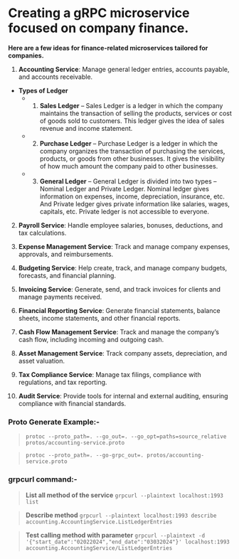 # Creating a gRPC microservice focused on company finance. 

**Here are a few ideas for finance-related microservices tailored for companies.**

1. **Accounting Service**: Manage general ledger entries, accounts payable, and accounts receivable.
  - **Types of Ledger**
    - 1. **Sales Ledger** – Sales Ledger is a ledger in which the company maintains the transaction of selling the  products, services or cost of goods sold to customers. This ledger gives the idea of sales revenue and income statement.

    - 2. **Purchase Ledger** – Purchase Ledger is a ledger in which the company organizes the transaction of purchasing the services, products, or goods from other businesses. It gives the visibility of how much amount the company paid to other businesses.

    - 3. **General Ledger** – General Ledger is divided into two types – Nominal Ledger and Private Ledger. Nominal ledger gives information on expenses, income, depreciation, insurance, etc. And Private ledger gives private information like salaries, wages, capitals, etc. Private ledger is not accessible to everyone.

2. **Payroll Service**: Handle employee salaries, bonuses, deductions, and tax calculations.

3. **Expense Management Service**: Track and manage company expenses, approvals, and reimbursements.

4. **Budgeting Service**: Help create, track, and manage company budgets, forecasts, and financial planning.

5. **Invoicing Service**: Generate, send, and track invoices for clients and manage payments received.

6. **Financial Reporting Service**: Generate financial statements, balance sheets, income statements, and other financial reports.

7. **Cash Flow Management Service**: Track and manage the company’s cash flow, including incoming and outgoing cash.

8. **Asset Management Service**: Track company assets, depreciation, and asset valuation.

9. **Tax Compliance Service**: Manage tax filings, compliance with regulations, and tax reporting.

10. **Audit Service**: Provide tools for internal and external auditing, ensuring compliance with financial standards.

### Proto Generate Example:-
> `protoc --proto_path=. --go_out=. --go_opt=paths=source_relative protos/accounting-service.proto`

> `protoc --proto_path=. --go-grpc_out=. protos/accounting-service.proto`

### grpcurl command:-
> **List all method of the service** `grpcurl --plaintext localhost:1993 list`

> **Describe method** `grpcurl --plaintext localhost:1993 describe accounting.AccountingService.ListLedgerEntries`

> **Test calling method with parameter** `grpcurl --plaintext -d '{"start_date":"02022024","end_date":"03032024"}' localhost:1993 accounting.AccountingService/ListLedgerEntries`